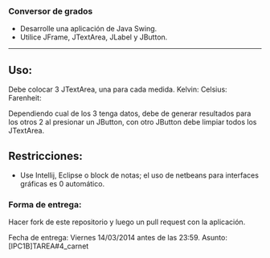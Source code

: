 ### Conversor de grados 

* Desarrolle una aplicación de Java Swing.
* Utilice JFrame, JTextArea, JLabel y JButton.

------

## Uso:

Debe colocar 3 JTextArea, una para cada medida.
Kelvin:
Celsius:
Farenheit: 

Dependiendo cual de los 3 tenga datos, debe de generar resultados para los otros 2 al presionar un JButton, con otro JButton debe limpiar todos los JTextArea.

## Restricciones:

- Use Intellij, Eclipse o block de notas; el uso de netbeans para interfaces gráficas es 0 automático.

### Forma de entrega:

Hacer fork de este repositorio y luego un pull request con la aplicación.

Fecha de entrega: Viernes 14/03/2014 antes de las 23:59. 
Asunto: [IPC1B]TAREA#4_carnet

